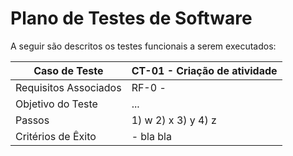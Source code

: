 # Plano de Testes de Software

A seguir são descritos os testes funcionais a serem executados: 

| Caso de Teste | CT-01 - Criação de atividade |
|---------------|--------------------------|
| Requisitos Associados | RF-0 -  |
| Objetivo do Teste | ... |
| Passos | 1) w 2) x 3) y 4) z |
| Critérios de Êxito | - bla bla |
